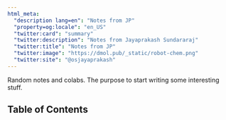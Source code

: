```yaml
---
html_meta:
  "description lang=en": "Notes from JP"
  "property=og:locale": "en_US"
  "twitter:card": "summary"
  "twitter:description": "Notes from Jayaprakash Sundararaj"
  "twitter:title": "Notes from JP"
  "twitter:image": "https://dmol.pub/_static/robot-chem.png"
  "twitter:site": "@osjayaprakash"
---
```

<!---
![Header image showing molecules plotted in two different ways](_static/images/header.png)
-->

<!-- # Overview -->

Random notes and colabs. The purpose to start writing some interesting stuff.

## Table of Contents

```{tableofcontents}
```


<!-- ## Citation


Please cite the [livecommsj overview article](https://doi.org/10.33011/livecoms.3.1.1499):

```bibtex
@article{white2021deep,
  title={Deep Learning for Molecules and Materials},
  journal={Living Journal of Computational Molecular Science},
  author={White, Andrew D},
  url={https://dmol.pub},
  year={2021},
  volume={3},
  number={1},
  pages={1499},
  doi={10.33011/livecoms.3.1.1499}
}
```



## License (CC BY-NC 3.0)

Creative Commons Legal Code

Attribution-NonCommercial 3.0 Unported.

See complete description of license at [https://creativecommons.org/licenses/by-nc/3.0/](https://creativecommons.org/licenses/by-nc/3.0/). -->
